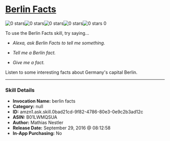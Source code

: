 # [Berlin Facts](http://alexa.amazon.com/#skills/amzn1.ask.skill.0bad21cd-9f82-4786-80e3-0e9c2b3ad12c)
![0 stars](../../images/ic_star_border_black_18dp_1x.png)![0 stars](../../images/ic_star_border_black_18dp_1x.png)![0 stars](../../images/ic_star_border_black_18dp_1x.png)![0 stars](../../images/ic_star_border_black_18dp_1x.png)![0 stars](../../images/ic_star_border_black_18dp_1x.png) 0

To use the Berlin Facts skill, try saying...

* *Alexa, ask Berlin Facts to tell me something.*

* *Tell me a Berlin fact.*

* *Give me a fact.*

Listen to some interesting facts about Germany's capital Berlin.

***

### Skill Details

* **Invocation Name:** berlin facts
* **Category:** null
* **ID:** amzn1.ask.skill.0bad21cd-9f82-4786-80e3-0e9c2b3ad12c
* **ASIN:** B01LWMQSUA
* **Author:** Mathias Nestler
* **Release Date:** September 29, 2016 @ 08:12:58
* **In-App Purchasing:** No
